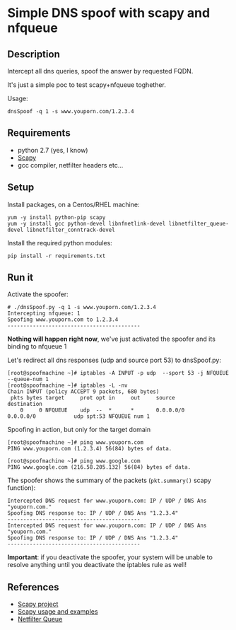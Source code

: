 # Simple DNS spoof with scapy and nfqueue

## Description

Intercept all dns queries, spoof the answer by requested FQDN.

It's just a simple poc to test scapy+nfqueue toghether.

Usage:
```
dnsSpoof -q 1 -s www.youporn.com/1.2.3.4
```

## Requirements

- python 2.7 (yes, I know)
- [Scapy](http://www.secdev.org/projects/scapy/)
- gcc compiler, netfilter headers etc...

## Setup

Install packages, on a Centos/RHEL machine:

```
yum -y install python-pip scapy
yum -y install gcc python-devel libnfnetlink-devel libnetfilter_queue-devel libnetfilter_conntrack-devel
```

Install the required python modules:

```
pip install -r requirements.txt
```

## Run it

Activate the spoofer:

```
# ./dnsSpoof.py -q 1 -s www.youporn.com/1.2.3.4
Intercepting nfqueue: 1
Spoofing www.youporn.com to 1.2.3.4
------------------------------------------
```

**Nothing will happen right now**, we've just activated the spoofer and its binding to nfqueue 1

Let's redirect all dns responses (udp and source port 53) to dnsSpoof.py:

```
[root@spoofmachine ~]# iptables -A INPUT -p udp  --sport 53 -j NFQUEUE --queue-num 1
[root@spoofmachine ~]# iptables -L -nv
Chain INPUT (policy ACCEPT 9 packets, 680 bytes)
 pkts bytes target     prot opt in     out     source               destination
    0     0 NFQUEUE    udp  --  *      *       0.0.0.0/0            0.0.0.0/0            udp spt:53 NFQUEUE num 1
```

Spoofing in action, but only for the target domain

```
[root@spoofmachine ~]# ping www.youporn.com
PING www.youporn.com (1.2.3.4) 56(84) bytes of data.

[root@spoofmachine ~]# ping www.google.com
PING www.google.com (216.58.205.132) 56(84) bytes of data.
```

The spoofer shows the summary of the packets (`pkt.summary()` scapy function):

```
Intercepted DNS request for www.youporn.com: IP / UDP / DNS Ans "youporn.com."
Spoofing DNS response to: IP / UDP / DNS Ans "1.2.3.4"
------------------------------------------
Intercepted DNS request for www.youporn.com: IP / UDP / DNS Ans "youporn.com."
Spoofing DNS response to: IP / UDP / DNS Ans "1.2.3.4"
------------------------------------------
```

**Important**: if you deactivate the spoofer, your system will be unable to resolve anything until you deactivate the iptables rule as well!

## References

- [Scapy project](http://www.secdev.org/projects/scapy/)
- [Scapy usage and examples](http://scapy.readthedocs.io/en/latest/usage.html)
- [Netfilter Queue](http://netfilter.org/projects/libnetfilter_queue/)
